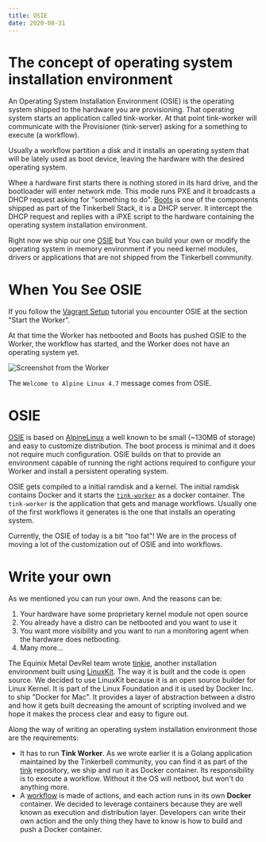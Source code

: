 ```yaml
---
title: OSIE
date: 2020-08-31
---
```


# The concept of operating system installation environment

An Operating System Installation Environment (OSIE) is the operating system shipped to the hardware you are provisioning. That operating system starts an application called tink-worker. At that point tink-worker will communicate with the Provisioner (tink-server) asking for a something to execute (a workflow).

Usually a workflow partition a disk and it installs an operating system that will be lately used as boot device, leaving the hardware with the desired operating system.

Whee a hardware first starts there is nothing stored in its hard drive, and the bootloader will enter network mde. This mode runs PXE and it broadcasts a DHCP request asking for "something to do". [Boots](/services/boots) is one of the components shipped as part of the Tinkerbell Stack, it is a DHCP server. It intercept the DHCP request and replies with a iPXE script to the hardware containing the operating system installation environment.

Right now we ship our one [OSIE](https://github.com/tinkerbell/osie) but You can build your own or modify the operating system in memory environment if you need kernel modules, drivers or applications that are not shipped from the Tinkerbell community.

# When You See OSIE

If you follow the [Vagrant Setup](/setup/local-vagrant) tutorial you encounter OSIE at the section "Start the Worker".

At that time the Worker has netbooted and Boots has pushed OSIE to the Worker, the workflow has started, and the Worker does not have an operating system yet.

![Screenshot from the Worker](/images/vagrant-setup-vbox-worker.png)

The `Welcome to Alpine Linux 4.7` message comes from OSIE.

# OSIE

[OSIE](https://github.com/tinkerbell/osie) is based on [AlpineLinux](https://alpinelinux.org/) a well known to be small (~130MB of storage) and easy to customize distribution. The boot process is minimal and it does not require much configuration. OSIE builds on that to provide an environment capable of running the right actions required to configure your Worker and install a persistent operating system.

OSIE gets compiled to a initial ramdisk and a kernel. The initial ramdisk contains Docker and it starts the [`tink-worker`](/services/tink) as a docker container. The `tink-worker` is the application that gets and manage workflows. Usually one of the first workflows it generates is the one that installs an operating system.

Currently, the OSIE of today is a bit "too fat"! We are in the process of moving a lot of the customization out of OSIE and into workflows.

# Write your own

As we mentioned you can run your own. And the reasons can be:

1. Your hardware have some proprietary kernel module not open source
2. You already have a distro can be netbooted and you want to use it
3. You want more visibility and you want to run a monitoring agent when the hardware does netbooting.
4. Many more...

The Equinix Metal DevRel team wrote [tinkie](https://github.com/gianarb/tinkie), another installation environment built using [LinuxKit](https://github.com/linuxkit/linuxkit). The way it is built and the code is open source. We decided to use LinuxKit because it is an open source builder for Linux Kernel. It is part of the Linux Foundation and it is used by Docker Inc. to ship "Docker for Mac". It provides a layer of abstraction between a distro and how it gets built decreasing the amount of scripting involved and we hope it makes the process clear and easy to figure out.

Along the way of writing an operating system installation environment those are the requirements:

* It has to run **Tink Worker**. As we wrote earlier it is a Golang application maintained by the Tinkerbell community, you can find it as part of the [tink](https://github.com/tinkerbell/tink) repository, we ship and run it as Docker container. Its responsibility is to execute a workflow. Without it the OS will netboot, but won't do anything more.
* A [workflow](/workflows) is made of actions, and each action runs in its own **Docker** container. We decided to leverage containers because they are well known as execution and distribution layer. Developers can write their own action and the only thing they have to know is how to build and push a Docker container.
